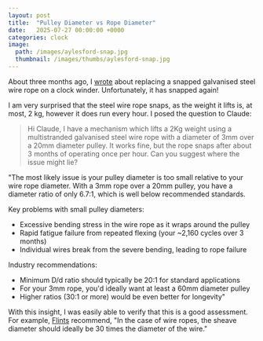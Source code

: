 ```yaml
---
layout: post
title:  "Pulley Diameter vs Rope Diameter"
date:   2025-07-27 00:00:00 +0000
categories: clock
image:
  path: /images/aylesford-snap.jpg
  thumbnail: /images/thumbs/aylesford-snap.jpg
---
```


About three months ago, I [wrote](https://www.tunbury.org/2025/04/21/clock-winder-repair/) about replacing a snapped galvanised steel wire rope on a clock winder. Unfortunately, it has snapped again!

I am very surprised that the steel wire rope snaps, as the weight it lifts is, at most, 2 kg, however it does run every hour. I posed the question to Claude:

> Hi Claude, I have a mechanism which lifts a 2Kg weight using a multistranded galvanised steel wire rope with a diameter of 3mm over a 20mm diameter pulley.  It works fine, but the rope snaps after about 3 months of operating once per hour. Can you suggest where the issue might lie?

"The most likely issue is your pulley diameter is too small relative to your wire rope diameter. With a 3mm rope over a 20mm pulley, you have a diameter ratio of only 6.7:1, which is well below recommended standards.

Key problems with small pulley diameters:

- Excessive bending stress in the wire rope as it wraps around the pulley
- Rapid fatigue failure from repeated flexing (your ~2,160 cycles over 3 months)
- Individual wires break from the severe bending, leading to rope failure

Industry recommendations:

- Minimum D/d ratio should typically be 20:1 for standard applications
- For your 3mm rope, you'd ideally want at least a 60mm diameter pulley
- Higher ratios (30:1 or more) would be even better for longevity"

With this insight, I was easily able to verify that this is a good assessment.  For example, [Flints](https://www.flints.co.uk/pdf/catalogue/pulleys.pdf) recommend, "In the case of wire ropes, the sheave diameter should ideally be 30 times the diameter of the wire."
